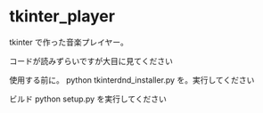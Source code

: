 # tkinter_player
tkinter で作った音楽プレイヤー。

コードが読みずらいですが大目に見てください


使用する前に。
python tkinterdnd_installer.py
を。実行してください


ビルド
python setup.py
を実行してください
